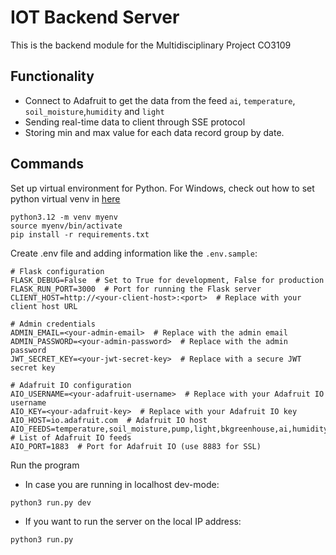 # IOT Backend Server

This is the backend module for the Multidisciplinary Project CO3109

## Functionality

- Connect to Adafruit to get the data from the feed `ai`, `temperature`, `soil_moisture`,`humidity` and `light`
- Sending real-time data to client through SSE protocol
- Storing min and max value for each data record group by date.

## Commands

Set up virtual environment for Python. For Windows, check out how to set python virtual venv in [here](https://packaging.python.org/en/latest/guides/installing-using-pip-and-virtual-environments/)

```
python3.12 -m venv myenv
source myenv/bin/activate
pip install -r requirements.txt
```

Create .env file and adding information like the `.env.sample`:

```
# Flask configuration
FLASK_DEBUG=False  # Set to True for development, False for production
FLASK_RUN_PORT=3000  # Port for running the Flask server
CLIENT_HOST=http://<your-client-host>:<port>  # Replace with your client host URL

# Admin credentials
ADMIN_EMAIL=<your-admin-email>  # Replace with the admin email
ADMIN_PASSWORD=<your-admin-password>  # Replace with the admin password
JWT_SECRET_KEY=<your-jwt-secret-key>  # Replace with a secure JWT secret key

# Adafruit IO configuration
AIO_USERNAME=<your-adafruit-username>  # Replace with your Adafruit IO username
AIO_KEY=<your-adafruit-key>  # Replace with your Adafruit IO key
AIO_HOST=io.adafruit.com  # Adafruit IO host
AIO_FEEDS=temperature,soil_moisture,pump,light,bkgreenhouse,ai,humidity  # List of Adafruit IO feeds
AIO_PORT=1883  # Port for Adafruit IO (use 8883 for SSL)
```

Run the program

- In case you are running in localhost dev-mode:

```
python3 run.py dev
```

- If you want to run the server on the local IP address:

```
python3 run.py
```
